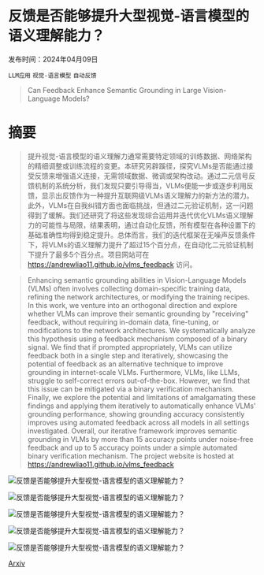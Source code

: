# 反馈是否能够提升大型视觉-语言模型的语义理解能力？

发布时间：2024年04月09日

`LLM应用` `视觉-语言模型` `自动反馈`

> Can Feedback Enhance Semantic Grounding in Large Vision-Language Models?

# 摘要

> 提升视觉-语言模型的语义理解力通常需要特定领域的训练数据、网络架构的精细调整或训练流程的变更。本研究另辟蹊径，探究VLMs是否能通过接受反馈来增强语义连接，无需领域数据、微调或架构改动。通过二元信号反馈机制的系统分析，我们发现只要引导得当，VLMs便能一步或逐步利用反馈，显示出反馈作为一种提升互联网级VLMs语义理解力的新方法的潜力。此外，VLMs在自我纠错方面也面临挑战，但通过二元验证机制，这一问题得到了缓解。我们还研究了将这些发现综合运用并迭代优化VLMs语义理解力的可能性与局限，结果表明，通过自动化反馈，所有模型在各种设置下的基础准确性均得到稳定提升。总体而言，我们的迭代框架在无噪声反馈条件下，将VLMs的语义理解力提升了超过15个百分点，在自动化二元验证机制下提升了最多5个百分点。项目网站可在 https://andrewliao11.github.io/vlms_feedback 访问。

> Enhancing semantic grounding abilities in Vision-Language Models (VLMs) often involves collecting domain-specific training data, refining the network architectures, or modifying the training recipes. In this work, we venture into an orthogonal direction and explore whether VLMs can improve their semantic grounding by "receiving" feedback, without requiring in-domain data, fine-tuning, or modifications to the network architectures. We systematically analyze this hypothesis using a feedback mechanism composed of a binary signal. We find that if prompted appropriately, VLMs can utilize feedback both in a single step and iteratively, showcasing the potential of feedback as an alternative technique to improve grounding in internet-scale VLMs. Furthermore, VLMs, like LLMs, struggle to self-correct errors out-of-the-box. However, we find that this issue can be mitigated via a binary verification mechanism. Finally, we explore the potential and limitations of amalgamating these findings and applying them iteratively to automatically enhance VLMs' grounding performance, showing grounding accuracy consistently improves using automated feedback across all models in all settings investigated. Overall, our iterative framework improves semantic grounding in VLMs by more than 15 accuracy points under noise-free feedback and up to 5 accuracy points under a simple automated binary verification mechanism. The project website is hosted at https://andrewliao11.github.io/vlms_feedback

![反馈是否能够提升大型视觉-语言模型的语义理解能力？](../../../paper_images/2404.06510/x1.png)

![反馈是否能够提升大型视觉-语言模型的语义理解能力？](../../../paper_images/2404.06510/x2.png)

![反馈是否能够提升大型视觉-语言模型的语义理解能力？](../../../paper_images/2404.06510/x3.png)

![反馈是否能够提升大型视觉-语言模型的语义理解能力？](../../../paper_images/2404.06510/x4.png)

![反馈是否能够提升大型视觉-语言模型的语义理解能力？](../../../paper_images/2404.06510/x5.png)

[Arxiv](https://arxiv.org/abs/2404.06510)